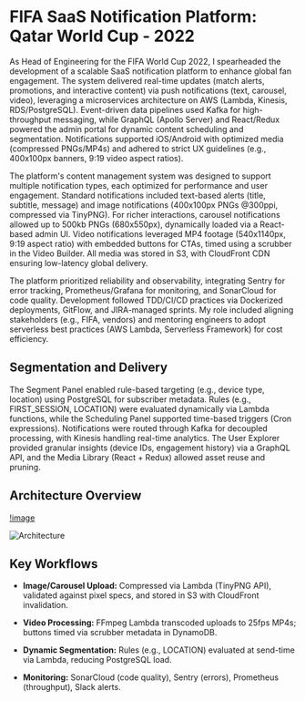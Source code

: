 # FIFA SaaS Notification Platform: Qatar World Cup - 2022

As Head of Engineering for the FIFA World Cup 2022, I spearheaded the development of a scalable SaaS notification platform to enhance global fan engagement. The system delivered real-time updates (match alerts, promotions, and interactive content) via push notifications (text, carousel, video), leveraging a microservices architecture on AWS (Lambda, Kinesis, RDS/PostgreSQL). Event-driven data pipelines used Kafka for high-throughput messaging, while GraphQL (Apollo Server) and React/Redux powered the admin portal for dynamic content scheduling and segmentation. Notifications supported iOS/Android with optimized media (compressed PNGs/MP4s) and adhered to strict UX guidelines (e.g., 400x100px banners, 9:19 video aspect ratios).

The platform's content management system was designed to support multiple notification types, each optimized for performance and user engagement. Standard notifications included text-based alerts (title, subtitle, message) and image notifications (400x100px PNGs @300ppi, compressed via TinyPNG). For richer interactions, carousel notifications allowed up to 500kb PNGs (680x550px), dynamically loaded via a React-based admin UI. Video notifications leveraged MP4 footage (540x1140px, 9:19 aspect ratio) with embedded buttons for CTAs, timed using a scrubber in the Video Builder. All media was stored in S3, with CloudFront CDN ensuring low-latency global delivery.

The platform prioritized reliability and observability, integrating Sentry for error tracking, Prometheus/Grafana for monitoring, and SonarCloud for code quality. Development followed TDD/CI/CD practices via Dockerized deployments, GitFlow, and JIRA-managed sprints. My role included aligning stakeholders (e.g., FIFA, vendors) and mentoring engineers to adopt serverless best practices (AWS Lambda, Serverless Framework) for cost efficiency.

## Segmentation and Delivery
The Segment Panel enabled rule-based targeting (e.g., device type, location) using PostgreSQL for subscriber metadata. Rules (e.g., FIRST_SESSION, LOCATION) were evaluated dynamically via Lambda functions, while the Scheduling Panel supported time-based triggers (Cron expressions). Notifications were routed through Kafka for decoupled processing, with Kinesis handling real-time analytics. The User Explorer provided granular insights (device IDs, engagement history) via a GraphQL API, and the Media Library (React + Redux) allowed asset reuse and pruning.

## Architecture Overview

[!image]()

![Architecture](https://github.com/kukuu/FIFA-SaaS-NotificationPlatform-Qatar-WC-2022.MD/blob/main/FIFA-Saas-Notification-platform.png)


## Key Workflows

- **Image/Carousel Upload:** Compressed via Lambda (TinyPNG API), validated against pixel specs, and stored in S3 with CloudFront invalidation.

- **Video Processing:** FFmpeg Lambda transcoded uploads to 25fps MP4s; buttons timed via scrubber metadata in DynamoDB.

- **Dynamic Segmentation:** Rules (e.g., LOCATION) evaluated at send-time via Lambda, reducing PostgreSQL load.

- **Monitoring:** SonarCloud (code quality), Sentry (errors), Prometheus (throughput), Slack alerts.
